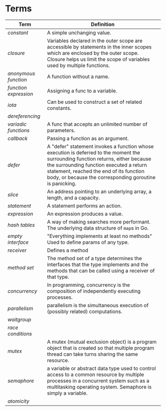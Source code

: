 # Terms

|         Term          |                                                                                                                                     Definition                                                                                                                                     |
| --------------------- | ---------------------------------------------------------------------------------------------------------------------------------------------------------------------------------------------------------------------------------------------------------------------------------- |
| *constant*            | A simple unchanging value.                                                                                                                                                                                                                                                         |
| *closure*             | Variables declared in the outer scope are accessible by statements in the inner scopes which are enclosed by the outer scope. <br> Closure helps us limit the scope of variables used by multiple functions.                                                                       |
| *anonymous function*  | A function without a name.                                                                                                                                                                                                                                                         |
| *function expression* | Assigning a func to a variable.                                                                                                                                                                                                                                                    |
| *iota*                | Can be used to construct a set of related constants.                                                                                                                                                                                                                               |
| *dereferencing*       |                                                                                                                                                                                                                                                                                    |
| *variadic functions*  | A func that accepts an unlimited number of parameters.                                                                                                                                                                                                                             |
| *callback*            | Passing a function as an argument.                                                                                                                                                                                                                                                 |
| *defer*               | A "defer" statement invokes a function whose execution is deferred to the moment the surrounding function returns, either because the surrounding function executed a return statement, reached the end of its function body, or because the corresponding goroutine is panicking. |
| *slice*               | An address pointing to an underlying array, a length, and a capacity.                                                                                                                                                                                                              |
| *statement*           | A statement performs an action.                                                                                                                                                                                                                                                    |
| *expression*          | An expression produces a value.                                                                                                                                                                                                                                                    |
| *hash tables*         | A way of making searches more performant. <br> The underlying data structure of `map`s in Go.                                                                                                                                                                                      |
| *empty interface*     | "Everything implements at least no methods" <br> Used to define params of any type.                                                                                                                                                                                                |
| *receiver*            | Defines a method                                                                                                                                                                                                                                                                   |
| *method set*          | The method set of a type determines the interfaces that the type implements and the methods that can be called using a receiver of that type.                                                                                                                                      |
| *concurrency*         | In programming, concurrency is the composition of independently executing processes.                                                                                                                                                                                               |
| *parallelism*         | parallelism is the simultaneous execution of (possibly related) computations.                                                                                                                                                                                                      |
| *waitgroup*           |                                                                                                                                                                                                                                                                                    |
| *race conditions*     |                                                                                                                                                                                                                                                                                    |
| *mutex*               | A mutex (mutual exclusion object) is a program object that is created so that multiple program thread can take turns sharing the same resource.                                                                                                                                    |
| *semaphore*           | a variable or abstract data type used to control access to a common resource by multiple processes in a concurrent system such as a multitasking operating system. Semaphore is simply a variable.                                                                                 |
| *atomicity*           |                                                                                                                                                                                                                                                                                    |
